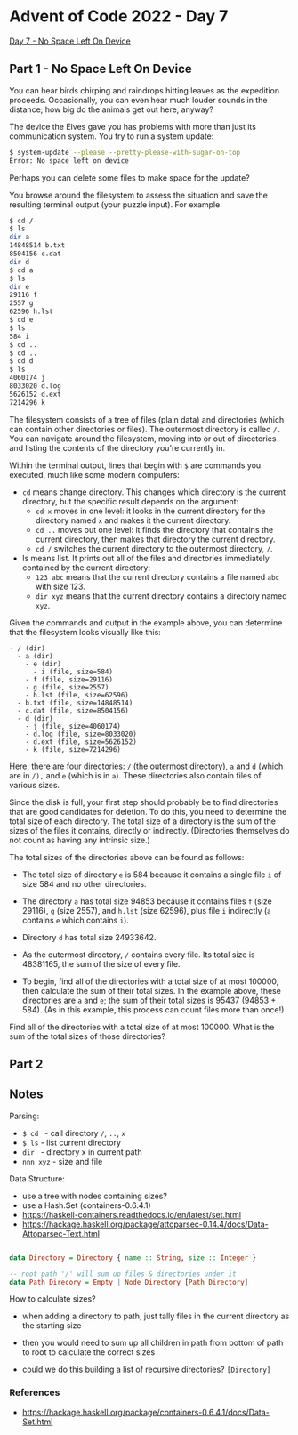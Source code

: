 # Advent of Code 2022 - Day 7

[Day 7 - No Space Left On Device](https://adventofcode.com/2022/day/7)

## Part 1 - No Space Left On Device

You can hear birds chirping and raindrops hitting leaves as the expedition
proceeds. Occasionally, you can even hear much louder sounds in the distance;
how big do the animals get out here, anyway?

The device the Elves gave you has problems with more than just its communication
system. You try to run a system update:

```bash
$ system-update --please --pretty-please-with-sugar-on-top
Error: No space left on device
```

Perhaps you can delete some files to make space for the update?

You browse around the filesystem to assess the situation and save the resulting
terminal output (your puzzle input). For example:

```bash
$ cd /
$ ls
dir a
14848514 b.txt
8504156 c.dat
dir d
$ cd a
$ ls
dir e
29116 f
2557 g
62596 h.lst
$ cd e
$ ls
584 i
$ cd ..
$ cd ..
$ cd d
$ ls
4060174 j
8033020 d.log
5626152 d.ext
7214296 k
```

The filesystem consists of a tree of files (plain data) and directories (which
can contain other directories or files). The outermost directory is called `/.`
You can navigate around the filesystem, moving into or out of directories and
listing the contents of the directory you're currently in.

Within the terminal output, lines that begin with `$` are commands you executed,
much like some modern computers:

- `cd` means change directory. This changes which directory is the current
  directory, but the specific result depends on the argument:
  - `cd x` moves in one level: it looks in the current directory for the
    directory named `x` and makes it the current directory.
  - `cd ..` moves out one level: it finds the directory that contains the
    current directory, then makes that directory the current directory.
  - `cd /` switches the current directory to the outermost directory, `/`.
- ls means list. It prints out all of the files and directories immediately
  contained by the current directory:
  - `123 abc` means that the current directory contains a file named `abc` with
    size 123.
  - `dir xyz` means that the current directory contains a directory named `xyz`.

Given the commands and output in the example above, you can determine that the
filesystem looks visually like this:

```text
- / (dir)
  - a (dir)
    - e (dir)
      - i (file, size=584)
    - f (file, size=29116)
    - g (file, size=2557)
    - h.lst (file, size=62596)
  - b.txt (file, size=14848514)
  - c.dat (file, size=8504156)
  - d (dir)
    - j (file, size=4060174)
    - d.log (file, size=8033020)
    - d.ext (file, size=5626152)
    - k (file, size=7214296)
```

Here, there are four directories: `/` (the outermost directory), `a` and `d`
(which are in `/),` and `e` (which is in `a`). These directories also contain
files of various sizes.

Since the disk is full, your first step should probably be to find directories
that are good candidates for deletion. To do this, you need to determine the
total size of each directory. The total size of a directory is the sum of the
sizes of the files it contains, directly or indirectly. (Directories themselves
do not count as having any intrinsic size.)

The total sizes of the directories above can be found as follows:

- The total size of directory `e` is 584 because it contains a single file `i`
  of size 584 and no other directories.
- The directory `a` has total size 94853 because it contains files `f` (size
  29116), `g` (size 2557), and `h.lst` (size 62596), plus file `i` indirectly
  (`a` contains `e` which contains `i`).

- Directory `d` has total size 24933642.
- As the outermost directory, `/` contains every file. Its total size is
  48381165, the sum of the size of every file.
- To begin, find all of the directories with a total size of at most 100000,
  then calculate the sum of their total sizes. In the example above, these
  directories are `a` and `e`; the sum of their total sizes is 95437 (94853 +
  584). (As in this example, this process can count files more than once!)

Find all of the directories with a total size of at most 100000. What is the sum
of the total sizes of those directories?

## Part 2

## Notes

Parsing:

- `$ cd ` - call directory `/`, `..`, `x`
- `$ ls` - list current directory
- `dir ` - directory x in current path
- `nnn xyz` - size and file

Data Structure:

- use a tree with nodes containing sizes?
- use a Hash.Set (containers-0.6.4.1)
- https://haskell-containers.readthedocs.io/en/latest/set.html
- https://hackage.haskell.org/package/attoparsec-0.14.4/docs/Data-Attoparsec-Text.html

```haskell

data Directory = Directory { name :: String, size :: Integer }

-- root path '/' will sum up files & directories under it
data Path Direcory = Empty | Node Directory [Path Directory]
```

How to calculate sizes?

- when adding a directory to path, just tally files in the current directory as the
  starting size

- then you would need to sum up all children in path from bottom of path to root
  to calculate the correct sizes

- could we do this building a list of recursive directories?
  `[Directory]`

### References

- https://hackage.haskell.org/package/containers-0.6.4.1/docs/Data-Set.html

